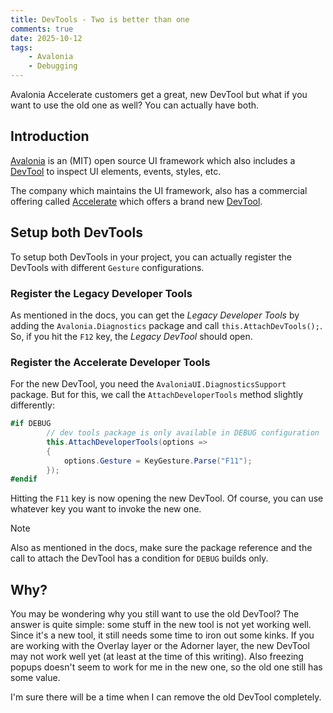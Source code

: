 ```yaml
---
title: DevTools - Two is better than one
comments: true
date: 2025-10-12
tags: 
    - Avalonia
    - Debugging
---
```



Avalonia Accelerate customers get a great, new DevTool but what if you want to use the old one as well? You can actually have both.

<!--more-->

## Introduction

[Avalonia](https://github.com/avaloniaui/avalonia) is an (MIT) open source UI framework which also includes a [DevTool](https://docs.avaloniaui.net/docs/guides/implementation-guides/developer-tools) to inspect UI elements, events, styles, etc.

The company which maintains the UI framework, also has a commercial offering called [Accelerate](https://avaloniaui.net/accelerate) which offers a brand new [DevTool](https://docs.avaloniaui.net/accelerate/tools/dev-tools/getting-started).

## Setup both DevTools

To setup both DevTools in your project, you can actually register the DevTools with different `Gesture` configurations.

### Register the Legacy Developer Tools

As mentioned in the docs, you can get the *Legacy Developer Tools* by adding the `Avalonia.Diagnostics` package and call `this.AttachDevTools();`. So, if you hit the `F12` key, the *Legacy DevTool* should open.

### Register the Accelerate Developer Tools

For the new DevTool, you need the `AvaloniaUI.DiagnosticsSupport` package. But for this, we call the `AttachDeveloperTools` method slightly differently:

```csharp {linenos=table}
#if DEBUG
        // dev tools package is only available in DEBUG configuration
        this.AttachDeveloperTools(options =>
        {
            options.Gesture = KeyGesture.Parse("F11");
        });
#endif
```

Hitting the `F11` key is now opening the new DevTool. Of course, you can use whatever key you want to invoke the new one.

> [!NOTE]
> Also as mentioned in the docs, make sure the package reference and the call to attach the DevTool has a condition for `DEBUG` builds only.

## Why?

You may be wondering why you still want to use the old DevTool? The answer is quite simple: some stuff in the new tool is not yet working well. Since it's a new tool, it still needs some time to iron out some kinks. If you are working with the Overlay layer or the Adorner layer, the new DevTool may not work well yet (at least at the time of this writing). Also freezing popups doesn't seem to work for me in the new one, so the old one still has some value.

I'm sure there will be a time when I can remove the old DevTool completely.